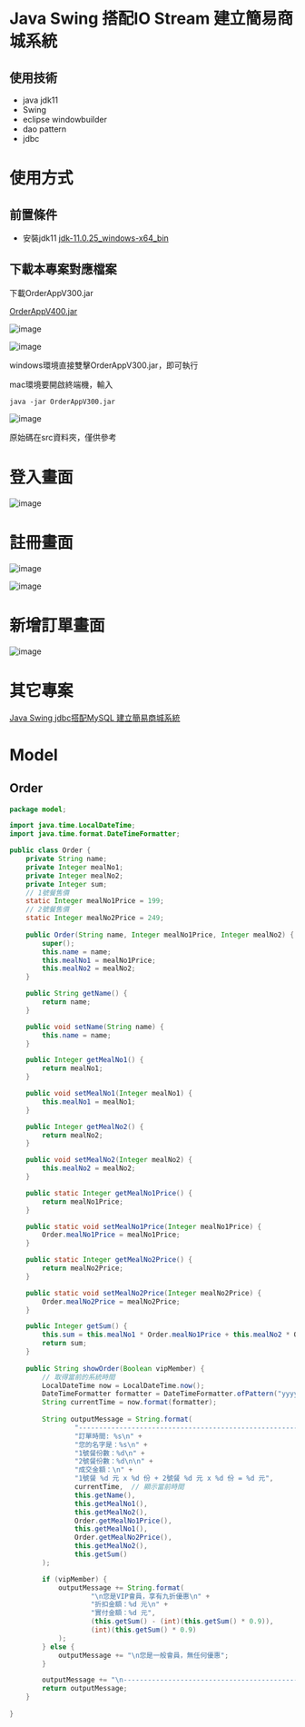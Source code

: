 # Java Swing 搭配IO Stream 建立簡易商城系統

## 使用技術
- java jdk11
- Swing
- eclipse windowbuilder
- dao pattern
- jdbc

# 使用方式

## 前置條件

- 安裝jdk11
[jdk-11.0.25_windows-x64_bin](https://www.oracle.com/tw/java/technologies/javase/jdk11-archive-downloads.html)

## 下載本專案對應檔案

下載OrderAppV300.jar

[OrderAppV400.jar](https://github.com/IvesShe/JavaSwingIOStreamShoppingMall/blob/main/OrderAppV300.jar)

![image](./images/20250209123255.jpg)

![image](./images/20250209125229.jpg)

windows環境直接雙擊OrderAppV300.jar，即可執行

mac環境要開啟終端機，輸入

```shell
java -jar OrderAppV300.jar
```
![image](./images/Xnip2025-02-10_10-32-27.jpg)

原始碼在src資料夾，僅供參考

# 登入畫面

![image](./images/Xnip2025-02-10_10-51-51.jpg)

# 註冊畫面

![image](./images/Xnip2025-02-10_10-51-20.jpg)

![image](./images/Xnip2025-02-10_10-51-35.jpg)



# 新增訂單畫面

![image](./images/Xnip2025-02-10_10-52-37.jpg)

# 其它專案

[Java Swing jdbc搭配MySQL 建立簡易商城系統](https://github.com/IvesShe/JavaSwingMySQLShoppingMall)

# Model

## Order

```java
package model;

import java.time.LocalDateTime;
import java.time.format.DateTimeFormatter;

public class Order {
	private String name;
	private Integer mealNo1;
	private Integer mealNo2;
	private Integer sum;
	// 1號餐售價
	static Integer mealNo1Price = 199;
	// 2號餐售價
	static Integer mealNo2Price = 249;
	
	public Order(String name, Integer mealNo1Price, Integer mealNo2) {
		super();
		this.name = name;
		this.mealNo1 = mealNo1Price;
		this.mealNo2 = mealNo2;
	}

	public String getName() {
		return name;
	}

	public void setName(String name) {
		this.name = name;
	}	

	public Integer getMealNo1() {
		return mealNo1;
	}

	public void setMealNo1(Integer mealNo1) {
		this.mealNo1 = mealNo1;
	}

	public Integer getMealNo2() {
		return mealNo2;
	}

	public void setMealNo2(Integer mealNo2) {
		this.mealNo2 = mealNo2;
	}

	public static Integer getMealNo1Price() {
		return mealNo1Price;
	}

	public static void setMealNo1Price(Integer mealNo1Price) {
		Order.mealNo1Price = mealNo1Price;
	}

	public static Integer getMealNo2Price() {
		return mealNo2Price;
	}

	public static void setMealNo2Price(Integer mealNo2Price) {
		Order.mealNo2Price = mealNo2Price;
	}

	public Integer getSum() {
		this.sum = this.mealNo1 * Order.mealNo1Price + this.mealNo2 * Order.mealNo2Price;
		return sum;
	}
	
	public String showOrder(Boolean vipMember) {
		// 取得當前的系統時間
	    LocalDateTime now = LocalDateTime.now();
	    DateTimeFormatter formatter = DateTimeFormatter.ofPattern("yyyy-MM-dd HH:mm:ss");
	    String currentTime = now.format(formatter);
	    
	    String outputMessage = String.format(
	            "---------------------------------------------------------\n" +
	            "訂單時間: %s\n" +  
	            "您的名字是：%s\n" +
	            "1號餐份數：%d\n" +
	            "2號餐份數：%d\n\n" +
	            "成交金額：\n" +
	            "1號餐 %d 元 x %d 份 + 2號餐 %d 元 x %d 份 = %d 元",
	            currentTime,  // 顯示當前時間
	            this.getName(),
	            this.getMealNo1(),
	            this.getMealNo2(),
	            Order.getMealNo1Price(),
	            this.getMealNo1(),
	            Order.getMealNo2Price(),
	            this.getMealNo2(),
	            this.getSum()
	    );

	    if (vipMember) {
	        outputMessage += String.format(
	                "\n您是VIP會員，享有九折優惠\n" +
	                "折扣金額：%d 元\n" +
	                "實付金額：%d 元",
	                (this.getSum() - (int)(this.getSum() * 0.9)),
	                (int)(this.getSum() * 0.9)
	        );
	    } else {
	        outputMessage += "\n您是一般會員，無任何優惠";
	    }

	    outputMessage += "\n---------------------------------------------------------";
	    return outputMessage;
	}
	
}



```


